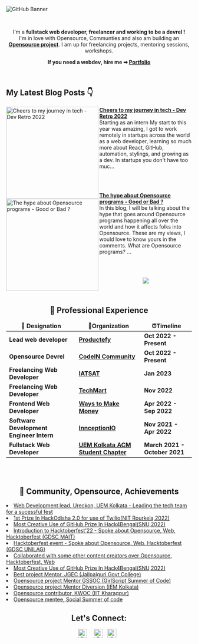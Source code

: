 ![GitHub Banner](https://user-images.githubusercontent.com/72851613/207913942-354b2399-f12d-403a-abfd-dd367feebeb5.png)

<br/>

<div align="center">

I'm a **fullstack web developer, freelancer and working to be a devrel !** <br> I'm in love with Opensource, Communties and also am building an **[Opensource project](https://github.com/IAmTamal/Milan)**. I am up for freelancing projects, mentoring sessions, workshops.

**If you need a webdev, hire me ➡ [Portfolio](https://tamal.vercel.app/)**

<br>  
  
</div>

## My Latest Blog Posts 👇

<!-- HASHNODE_BLOG:START -->
<p align="left">
<a href="https://tamal-writes.hashnode.dev//tamals-devretro22" title="Cheers to my journey in tech - Dev Retro 2022"><img src="https://cdn.hashnode.com/res/hashnode/image/upload/v1671178541615/6ddhoIsCc.png" alt="Cheers to my journey in tech - Dev Retro 2022" width="250px" align="left" /></a>
<a href="https://tamal-writes.hashnode.dev//tamals-devretro22" title="Cheers to my journey in tech - Dev Retro 2022"><strong>Cheers to my journey in tech - Dev Retro 2022</strong></a>
<br/> Starting as an intern
My start to this year was amazing, I got to work remotely in startups across the world as a web developer, learning so much more about React, GitHub, automation, stylings, and growing as a dev. In startups you don't have too muc... </p> <br/> <br/>
<p align="left">
<a href="https://tamal-writes.hashnode.dev//opensourcehype" title="The hype about Opensource programs - Good or Bad ?"><img src="https://cdn.hashnode.com/res/hashnode/image/upload/v1670741900419/qUNUovciK.png" alt="The hype about Opensource programs - Good or Bad ?" width="250px" align="left" /></a>
<a href="https://tamal-writes.hashnode.dev//opensourcehype" title="The hype about Opensource programs - Good or Bad ?"><strong>The hype about Opensource programs - Good or Bad ?</strong></a>
<br/> In this blog, I will be talking about the hype that goes around Opensource programs happening all over the world and how it affects folks into Opensource.  These are my views, I would love to know yours in the comments.
What are Opensource programs?
... </p> <br/> <br/>
<!-- HASHNODE_BLOG:END -->

<p align="center"><a href="https://tamal-writes.hashnode.dev/"><img src="https://raw.githubusercontent.com/IAmTamal/IAmTamal/main/pics/blogbanner.png"></a></p>



<br/>


 <h2 align="center" id = "work-experience">🚀 Professional Experience </h2> 

<table>
  <thead align="center">
    <tr border: none;>
      <td><b> 💼 Designation </b></td> 
      <td><b> 🏢Organization </b></td> 
      <td><b> ⏰Timeline  </b></td> 
      </tr>
  </thead>
  <tbody> 
    <tr>
      <td> <b> Lead web developer</b> </td>
      <td><a href="https://productefy.com/"/><b>Productefy</b></a></td>
      <td> <b>Oct 2022 - Present </b> </td>
   </tr>
    <tr>
      <td> <b> Opensource Devrel</b> </td>
      <td><a href="https://productefy.com/"/><b>CodeIN Community</b></a></td>
      <td> <b>Oct 2022 - Present </b> </td>
   </tr>
   <tr>
      <td> <b>Freelancing Web Developer</b> </td>
      <td><a href="https://iatsat.in/"/><b>IATSAT</b></a></td>
      <td> <b>Jan 2023</b> </td>
   </tr>    
   <tr>
      <td> <b>Freelancing Web Developer</b> </td>
      <td><a href="https://techmartme.com/"/><b>TechMart</b></a></td>
      <td> <b>Nov 2022</b> </td>
   </tr>    
   <tr>
      <td> <b>Frontend Web Developer</b> </td>
      <td><a href="https://www.linkedin.com/company/waystomakemoney/"/><b>Ways to Make Money</b></a></td>
      <td> <b>Apr 2022 - Sep 2022</b> </td>
   </tr>    
   <tr>
      <td> <b>Software Development Engineer Intern</b> </td>
      <td><a href="https://www.linkedin.com/company/innception/"/><b>InnceptionIO</b></a></td>
      <td> <b>Nov 2021 - Apr 2022</b> </td>
   </tr>    
   <tr>
      <td> <b>Fullstack Web Developer </b> </td>
      <td><a href="https://www.linkedin.com/company/uem-kolkata-acm/"/><b>UEM Kolkata ACM Student Chapter</b></a></td>
      <td> <b>March 2021 - October 2021</b> </td>
   </tr>    
   

   </tbody>	 
</table>

<br/>
<br/>

 <h2 align="center" id = "work-experience">🎉 Community, Opensource, Achievements </h2> 
  <li><a href="https://ureckon.uem.edu.in/" /> Web Development lead, Ureckon, UEM Kolkata - Leading the tech team for a sucessful fest </a></li>

  <li><a href="https://drive.google.com/file/d/1UQT4dz6mpcliq0Ea3yhP89yXYI7JbHdM/view?usp=share_link" /> 1st Prize In HackOdisha 2.0 for use of Twilio(NIT Rourkela,2022) </a></li>

  <li><a href="https://drive.google.com/file/d/1rMfuGNj6_Im1M5tt5l_vAvYeT3tq_SdA/view?usp=share_link" /> Most Creative Use of GitHub Prize In Hack4Bengal(SNU,2022) </a></li>

  <li><a href="https://www.linkedin.com/feed/update/urn:li:activity:6986221096706461696/" /> Introduction to Hacktoberfest'22 - Spoke about Opensource, Web, Hacktoberfest (GDSC MAIT) </a></li>

  <li><a href="https://www.linkedin.com/feed/update/urn:li:activity:6986221096706461696/" /> Hacktoberfest event - Spoke about Opensource, Web, Hacktoberfest (GDSC UNILAG) </a></li>

  <li><a href="https://twitter.com/mrTamall/status/1500349049559347200" /> Collaborated with some other content creators over Opensource, Hacktoberfest, Web </a></li>

  <li><a href="https://twitter.com/mrTamall/status/1580475933072314369" /> Most Creative Use of GitHub Prize In Hack4Bengal(SNU,2022) </a></li>

  <li><a href="https://drive.google.com/file/d/1rMfuGNj6_Im1M5tt5l_vAvYeT3tq_SdA/view?usp=share_link" /> Best project Mentor, JGEC (Jailpaiguri Govt College) </a></li>
    
  <li><a href="https://drive.google.com/file/d/1rMfuGNj6_Im1M5tt5l_vAvYeT3tq_SdA/view?usp=share_link" /> Opensource project Mentor GSSOC (GirlScript Summer of Code) </a></li>
    
    
  <li><a href="https://drive.google.com/file/d/14yI8-9kxr-oYXhGOS9ca5_qde_d3XOCG/view?usp=share_link" /> Opensource project Mentor Diversion (IEM Kolkata) </a></li>
    
    
  <li><a href="https://drive.google.com/file/d/1fGiP2V532Okn6zy7pRoZoPZhs_r8idq5/view?usp=share_link" /> Opensource contributor, KWOC (IIT Kharagpur) </a></li>
    
    
  <li><a href="https://drive.google.com/file/d/1o7OBYzl1TtdK_fYz0ksiSTYGIBM42glF/view?usp=share_link" /> Opensource mentee, Social Summer of code </a></li>
    



<h2 align="center"> Let's Connect: </h2>
<p align="center">
<a href="https://twitter.com/mrTamall"><img style="padding-right:10px" align="center" alt="db's Twitter" width="24px" src="./pics/iconfinder_twitter_circle_294709.png" /></a>
<a href="https://www.linkedin.com/in/say-hello-to-tamal/"><img style="padding-right:10px; padding-left:5px" align="center" alt="db's LinkedIn" width="24px" src="./pics/linkedin.png" align="center" /></a>
<a href="https://www.instagram.com/hellotamal/"><img style="padding-right:10px;" align="center" alt="db's Instagram" width="24px" src="./pics/iconfinder_instagram_1632517.png" /></a>
</p>
<br/>
